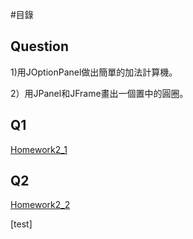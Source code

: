 #目錄

## Question

1)用JOptionPanel做出簡單的加法計算機。

2）用JPanel和JFrame畫出一個置中的圓圈。

## Q1
[Homework2_1](https://raw.githubusercontent.com/Arick1995/JavaHomeWorks_2/master/HW1/PayrollSystemTest.md)

## Q2
[Homework2_2](https://raw.githubusercontent.com/Arick1995/JavaHomeWorks_2/master/HW1/Employee.md)

[test]
